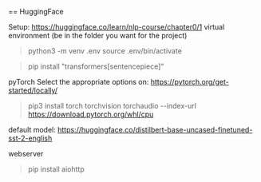 == HuggingFace

Setup: https://huggingface.co/learn/nlp-course/chapter0/1
virtual environment (be in the folder you want for the project)
> python3 -m venv .env
> source .env/bin/activate

> pip install "transformers[sentencepiece]" 

pyTorch
Select the appropriate options on:
https://pytorch.org/get-started/locally/
> pip3 install torch torchvision torchaudio --index-url https://download.pytorch.org/whl/cpu

default model:
https://huggingface.co/distilbert-base-uncased-finetuned-sst-2-english


webserver
> pip install aiohttp